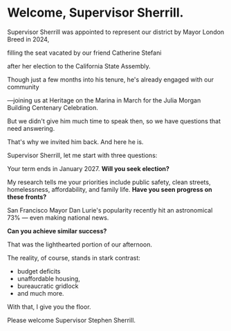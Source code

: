 # Welcome, Supervisor Sherrill.

Supervisor Sherrill was appointed to represent our district by Mayor London Breed in 2024,

filling the seat vacated by our friend Catherine Stefani

after her election to the California State Assembly.

Though just a few months into his tenure, he's already engaged with our community

—joining us at Heritage on the Marina in March for the Julia Morgan Building Centenary Celebration.

But we didn't give him much time to speak then, so we have questions that need answering.

That's why we invited him back. And here he is.

Supervisor Sherrill, let me start with three questions:

Your term ends in January 2027. **Will you seek election?**

My research tells me your priorities include public safety, clean streets, homelessness, affordability, and family life.
 **Have you seen progress on these fronts?**

San Francisco Mayor Dan Lurie's popularity recently hit an astronomical 73% — even making national news.

**Can you achieve similar success?**

That was the lighthearted portion of our afternoon.

The reality, of course, stands in stark contrast:

* budget deficits
* unaffordable housing,
* bureaucratic gridlock
* and much more.

With that, I give you the floor.

Please welcome Supervisor Stephen Sherrill.
